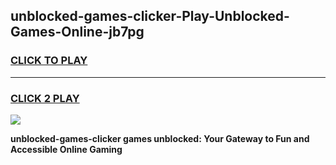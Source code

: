 
## unblocked-games-clicker-Play-Unblocked-Games-Online-jb7pg
<h3>
<a href="https://premium76.site?title=unblocked-games-clicker&ref=25A">CLICK TO PLAY</a></h3>
<hr>

<h3>
<a href="https://premium76.site?title=unblocked-games-clicker&ref=25A">CLICK 2 PLAY</a>
  
</h3>

<a href="https://premium76.site?title=unblocked-games-clicker&ref=25A"><img src="https://clearcache.store/games.png"></a>


**unblocked-games-clicker games unblocked: Your Gateway to Fun and Accessible Online Gaming**

